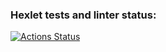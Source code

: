 ### Hexlet tests and linter status:
[![Actions Status](https://github.com/ntym08/frontend-project-lvl3/workflows/hexlet-check/badge.svg)](https://github.com/ntym08/frontend-project-lvl3/actions)